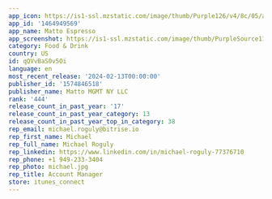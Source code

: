 ```yaml
---
app_icon: https://is1-ssl.mzstatic.com/image/thumb/Purple126/v4/8c/05/a5/8c05a59c-59e2-1cda-00e1-eaf96c391a1b/AppIcon-0-0-1x_U007emarketing-0-6-0-85-220.png/1024x1024bb.png
app_id: '1464949569'
app_name: Matto Espresso
app_screenshot: https://is1-ssl.mzstatic.com/image/thumb/PurpleSource116/v4/47/c7/10/47c710c2-edf3-8eef-ae27-fc6fa9c91103/19f082f7-8ae2-4369-b6a2-dcc55c1d6109_1.jpeg/1242x2688bb.png
category: Food & Drink
country: US
id: qQVvBaS0v5Oi
language: en
most_recent_release: '2024-02-13T00:00:00'
publisher_id: '1574846518'
publisher_name: Matto MGMT NY LLC
rank: '444'
release_count_in_past_year: '17'
release_count_in_past_year_category: 13
release_count_in_past_year_top_in_category: 38
rep_email: michael.roguly@bitrise.io
rep_first_name: Michael
rep_full_name: Michael Roguly
rep_linkedin: https://www.linkedin.com/in/michael-roguly-77376710
rep_phone: +1 949-233-3404
rep_photo: michael.jpg
rep_title: Account Manager
store: itunes_connect
---
```

